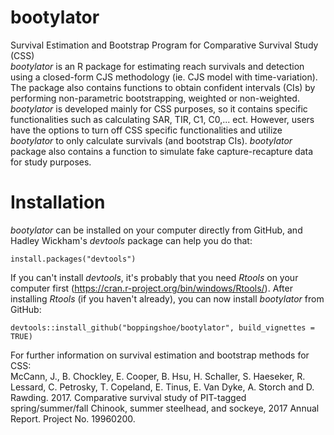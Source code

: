 # bootylator

Survival Estimation and Bootstrap Program for Comparative Survival Study (CSS)  
*bootylator* is an R package for estimating reach survivals and detection using a closed-form CJS methodology (ie. CJS model with time-variation). The package also contains functions to obtain confident intervals (CIs) by performing non-parametric bootstrapping, weighted or non-weighted. *bootylator* is developed mainly for CSS purposes, so it contains specific functionalities such as calculating SAR, TIR, C1, C0,... ect. However, users have the options to turn off CSS specific functionalities and utilize *bootylator* to only calculate survivals (and bootstrap CIs). *bootylator* package also contains a function to simulate fake capture-recapture data for study purposes.

# Installation

*bootylator* can be installed on your computer directly from GitHub, and Hadley Wickham's *devtools* package can help you do that:
```{r, eval=FALSE}
install.packages("devtools")
```

If you can't install *devtools*, it's probably that you need *Rtools* on your computer first (https://cran.r-project.org/bin/windows/Rtools/). After installing *Rtools* (if you haven't already), you can now install *bootylator* from GitHub:
```{r, eval=FALSE}
devtools::install_github("boppingshoe/bootylator", build_vignettes = TRUE)
```

For further information on survival estimation and bootstrap methods for CSS:  
McCann, J., B. Chockley, E. Cooper, B. Hsu, H. Schaller, S. Haeseker, R. Lessard, C. Petrosky, T. Copeland, E. Tinus, E. Van Dyke, A. Storch and D. Rawding. 2017. Comparative survival study of PIT-tagged spring/summer/fall Chinook, summer steelhead, and sockeye, 2017 Annual Report. Project No. 19960200.
